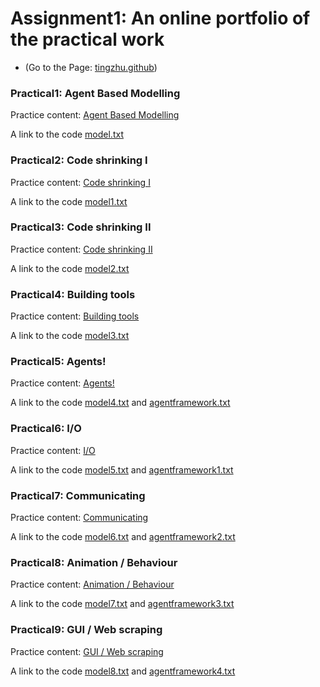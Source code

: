 # Assignment1: An online portfolio of the practical work
- (Go to the Page: [tingzhu.github](https://github.com/fsd10912/tingzhu.github.io))

### Practical1: Agent Based Modelling
Practice content: [Agent Based Modelling](https://www.geog.leeds.ac.uk/courses/computing/practicals/python/agent-framework/part1/index.html) 

A link to the code [model.txt](model.txt) 

### Practical2: Code shrinking I
Practice content: [Code shrinking I](https://www.geog.leeds.ac.uk/courses/computing/practicals/python/agent-framework/part2/index.html) 

A link to the code [model1.txt](model1.txt) 

### Practical3: Code shrinking II
Practice content: [Code shrinking II](https://www.geog.leeds.ac.uk/courses/computing/practicals/python/agent-framework/part3/index.html) 

A link to the code [model2.txt](model2.txt) 

### Practical4: Building tools
Practice content: [Building tools](https://www.geog.leeds.ac.uk/courses/computing/practicals/python/agent-framework/part4/index.html) 

A link to the code [model3.txt](model3.txt) 

### Practical5: Agents!
Practice content: [Agents!](https://www.geog.leeds.ac.uk/courses/computing/practicals/python/agent-framework/part5/index.html) 

A link to the code [model4.txt](model4.txt) and [agentframework.txt](agentframework.txt)

### Practical6: I/O
Practice content: [I/O](https://www.geog.leeds.ac.uk/courses/computing/practicals/python/agent-framework/part6/index.html) 

A link to the code [model5.txt](model5.txt) and [agentframework1.txt](agentframework1.txt)

### Practical7: Communicating
Practice content: [Communicating](https://www.geog.leeds.ac.uk/courses/computing/practicals/python/agent-framework/part7/index.html) 

A link to the code [model6.txt](model6.txt) and [agentframework2.txt](agentframework2.txt)

### Practical8: Animation / Behaviour
Practice content: [Animation / Behaviour](https://www.geog.leeds.ac.uk/courses/computing/practicals/python/agent-framework/part8/index.html) 

A link to the code [model7.txt](model7.txt) and [agentframework3.txt](agentframework3.txt)

### Practical9: GUI / Web scraping
Practice content: [GUI / Web scraping](https://www.geog.leeds.ac.uk/courses/computing/practicals/python/agent-framework/part9/index.html) 

A link to the code [model8.txt](model8.txt) and [agentframework4.txt](agentframework4.txt)
